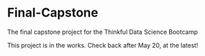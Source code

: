 # Final-Capstone
The final capstone project for the Thinkful Data Science Bootcamp

This project is in the works. Check back after May 20, at the latest!
